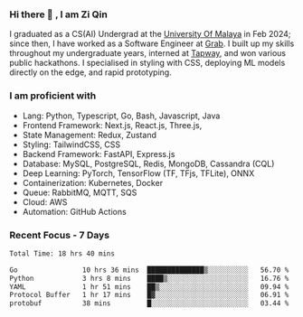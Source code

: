 <!-- <img height="180rem" width="100%" src="https://github.com/ziqinyeow/ziqinyeow/blob/main/header.png?raw=true" /> -->

### Hi there 👋 , I am Zi Qin
<!-- ![visitors](https://visitor-badge.glitch.me/badge?page_id=page.id) -->

I graduated as a CS(AI) Undergrad at the [University Of Malaya](https://www.um.edu.my/) in Feb 2024; since then, I have worked as a Software Engineer at [Grab](https://www.grab.com/my/). I built up my skills throughout my undergraduate years, interned at [Tapway](https://gotapway.com/), and won various public hackathons. I specialised in styling with CSS, deploying ML models directly on the edge, and rapid prototyping.

### I am proficient with

- Lang: Python, Typescript, Go, Bash, Javascript, Java
- Frontend Framework: Next.js, React.js, Three.js,
- State Management: Redux, Zustand
- Styling: TailwindCSS, CSS
- Backend Framework: FastAPI, Express.js
- Database: MySQL, PostgreSQL, Redis, MongoDB, Cassandra (CQL)
- Deep Learning: PyTorch, TensorFlow (TF, TFjs, TFLite), ONNX
- Containerization: Kubernetes, Docker
- Queue: RabbitMQ, MQTT, SQS
- Cloud: AWS
- Automation: GitHub Actions

### Recent Focus - 7 Days
<!--START_SECTION:waka-->

```txt
Total Time: 18 hrs 40 mins

Go                10 hrs 36 mins  ██████████████▒░░░░░░░░░░   56.70 %
Python            3 hrs 8 mins    ████▒░░░░░░░░░░░░░░░░░░░░   16.76 %
YAML              1 hr 51 mins    ██▒░░░░░░░░░░░░░░░░░░░░░░   09.94 %
Protocol Buffer   1 hr 17 mins    █▓░░░░░░░░░░░░░░░░░░░░░░░   06.91 %
protobuf          38 mins         █░░░░░░░░░░░░░░░░░░░░░░░░   03.44 %
```

<!--END_SECTION:waka-->

<!--![Leetcode Stats](https://leetcard.jacoblin.cool/ziqinyeow?ext=heatmap&theme=light,nord&width=1200&height=400)-->
